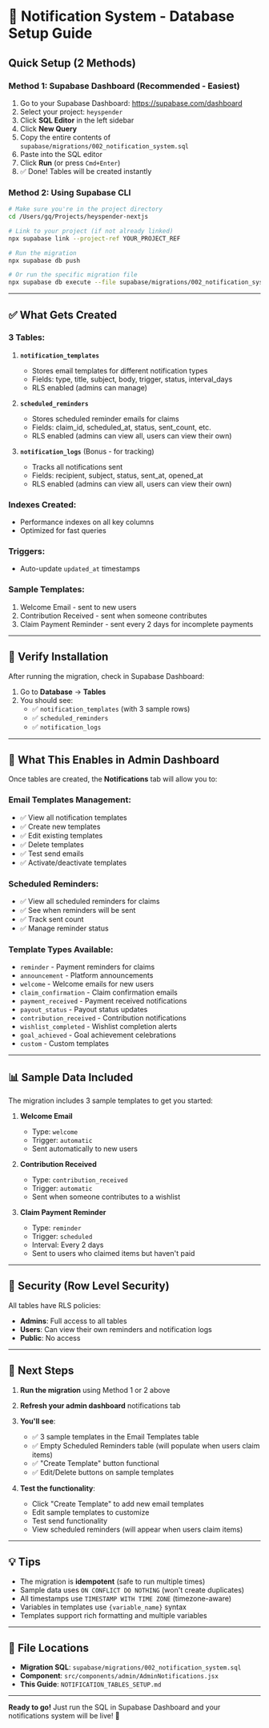 # 📧 Notification System - Database Setup Guide

## Quick Setup (2 Methods)

### **Method 1: Supabase Dashboard (Recommended - Easiest)**

1. Go to your Supabase Dashboard: https://supabase.com/dashboard
2. Select your project: `heyspender`
3. Click **SQL Editor** in the left sidebar
4. Click **New Query**
5. Copy the entire contents of `supabase/migrations/002_notification_system.sql`
6. Paste into the SQL editor
7. Click **Run** (or press `Cmd+Enter`)
8. ✅ Done! Tables will be created instantly

### **Method 2: Using Supabase CLI**

```bash
# Make sure you're in the project directory
cd /Users/gq/Projects/heyspender-nextjs

# Link to your project (if not already linked)
npx supabase link --project-ref YOUR_PROJECT_REF

# Run the migration
npx supabase db push

# Or run the specific migration file
npx supabase db execute --file supabase/migrations/002_notification_system.sql
```

---

## ✅ What Gets Created

### **3 Tables:**

1. **`notification_templates`**
   - Stores email templates for different notification types
   - Fields: type, title, subject, body, trigger, status, interval_days
   - RLS enabled (admins can manage)
   
2. **`scheduled_reminders`**
   - Stores scheduled reminder emails for claims
   - Fields: claim_id, scheduled_at, status, sent_count, etc.
   - RLS enabled (admins can view all, users can view their own)
   
3. **`notification_logs`** (Bonus - for tracking)
   - Tracks all notifications sent
   - Fields: recipient, subject, status, sent_at, opened_at
   - RLS enabled (admins can view all, users can view their own)

### **Indexes Created:**
- Performance indexes on all key columns
- Optimized for fast queries

### **Triggers:**
- Auto-update `updated_at` timestamps

### **Sample Templates:**
1. Welcome Email - sent to new users
2. Contribution Received - sent when someone contributes
3. Claim Payment Reminder - sent every 2 days for incomplete payments

---

## 🧪 Verify Installation

After running the migration, check in Supabase Dashboard:

1. Go to **Database** → **Tables**
2. You should see:
   - ✅ `notification_templates` (with 3 sample rows)
   - ✅ `scheduled_reminders`
   - ✅ `notification_logs`

---

## 🎯 What This Enables in Admin Dashboard

Once tables are created, the **Notifications** tab will allow you to:

### **Email Templates Management:**
- ✅ View all notification templates
- ✅ Create new templates
- ✅ Edit existing templates
- ✅ Delete templates
- ✅ Test send emails
- ✅ Activate/deactivate templates

### **Scheduled Reminders:**
- ✅ View all scheduled reminders for claims
- ✅ See when reminders will be sent
- ✅ Track sent count
- ✅ Manage reminder status

### **Template Types Available:**
- `reminder` - Payment reminders for claims
- `announcement` - Platform announcements
- `welcome` - Welcome emails for new users
- `claim_confirmation` - Claim confirmation emails
- `payment_received` - Payment received notifications
- `payout_status` - Payout status updates
- `contribution_received` - Contribution notifications
- `wishlist_completed` - Wishlist completion alerts
- `goal_achieved` - Goal achievement celebrations
- `custom` - Custom templates

---

## 📊 Sample Data Included

The migration includes 3 sample templates to get you started:

1. **Welcome Email**
   - Type: `welcome`
   - Trigger: `automatic`
   - Sent automatically to new users

2. **Contribution Received**
   - Type: `contribution_received`
   - Trigger: `automatic`
   - Sent when someone contributes to a wishlist

3. **Claim Payment Reminder**
   - Type: `reminder`
   - Trigger: `scheduled`
   - Interval: Every 2 days
   - Sent to users who claimed items but haven't paid

---

## 🔐 Security (Row Level Security)

All tables have RLS policies:

- **Admins**: Full access to all tables
- **Users**: Can view their own reminders and notification logs
- **Public**: No access

---

## 🚀 Next Steps

1. **Run the migration** using Method 1 or 2 above
2. **Refresh your admin dashboard** notifications tab
3. **You'll see**:
   - ✅ 3 sample templates in the Email Templates table
   - ✅ Empty Scheduled Reminders table (will populate when users claim items)
   - ✅ "Create Template" button functional
   - ✅ Edit/Delete buttons on sample templates

4. **Test the functionality**:
   - Click "Create Template" to add new email templates
   - Edit sample templates to customize
   - Test send functionality
   - View scheduled reminders (will appear when users claim items)

---

## 💡 Tips

- The migration is **idempotent** (safe to run multiple times)
- Sample data uses `ON CONFLICT DO NOTHING` (won't create duplicates)
- All timestamps use `TIMESTAMP WITH TIME ZONE` (timezone-aware)
- Variables in templates use `{variable_name}` syntax
- Templates support rich formatting and multiple variables

---

## 📝 File Locations

- **Migration SQL**: `supabase/migrations/002_notification_system.sql`
- **Component**: `src/components/admin/AdminNotifications.jsx`
- **This Guide**: `NOTIFICATION_TABLES_SETUP.md`

---

**Ready to go!** Just run the SQL in Supabase Dashboard and your notifications system will be live! 🎉


